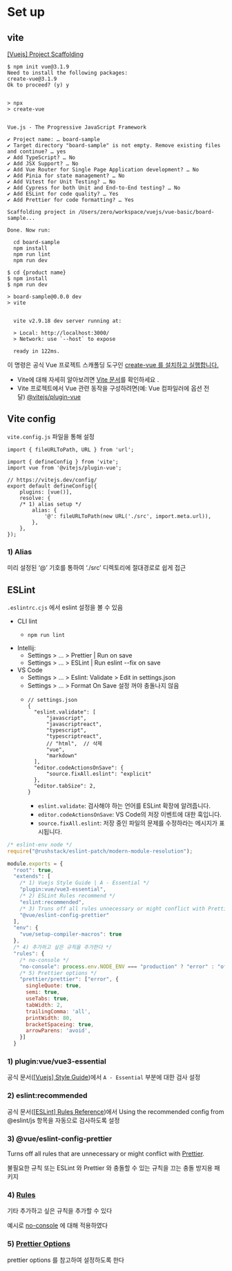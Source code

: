 
# Set up

## vite

[[Vuejs] Project Scaffolding](https://vuejs.org/guide/scaling-up/tooling.html#project-scaffolding)

```
$ npm init vue@3.1.9
Need to install the following packages:
create-vue@3.1.9
Ok to proceed? (y) y


> npx
> create-vue


Vue.js - The Progressive JavaScript Framework

✔ Project name: … board-sample
✔ Target directory "board-sample" is not empty. Remove existing files and continue? … yes
✔ Add TypeScript? … No
✔ Add JSX Support? … No
✔ Add Vue Router for Single Page Application development? … No
✔ Add Pinia for state management? … No
✔ Add Vitest for Unit Testing? … No
✔ Add Cypress for both Unit and End-to-End testing? … No
✔ Add ESLint for code quality? … Yes
✔ Add Prettier for code formatting? … Yes

Scaffolding project in /Users/zero/workspace/vuejs/vue-basic/board-sample...

Done. Now run:

  cd board-sample
  npm install
  npm run lint
  npm run dev

```

```
$ cd {product name}
$ npm install
$ npm run dev

> board-sample@0.0.0 dev
> vite


  vite v2.9.18 dev server running at:

  > Local: http://localhost:3000/
  > Network: use `--host` to expose

  ready in 122ms.

```

이 명령은 공식 Vue 프로젝트 스캐폴딩 도구인 [create-vue 를 설치하고 실행합니다.](https://github.com/vuejs/create-vue)

- Vite에 대해 자세히 알아보려면 [Vite 문서](https://vitejs.dev/)를 확인하세요 .
- Vite 프로젝트에서 Vue 관련 동작을 구성하려면(예: Vue 컴파일러에 옵션 전달) [@vitejs/plugin-vue](https://github.com/vitejs/vite/tree/main/packages/plugin-vue#readme)

## Vite config

`vite.config.js` 파일을 통해 설정

```
import { fileURLToPath, URL } from 'url';

import { defineConfig } from 'vite';
import vue from '@vitejs/plugin-vue';

// https://vitejs.dev/config/
export default defineConfig({
	plugins: [vue()],
	resolve: {
    /* 1) alias setup */
		alias: {
			'@': fileURLToPath(new URL('./src', import.meta.url)),
		},
	},
});
```

### 1) Alias 

미리 설정된 ‘@’ 기호를 통하여 ‘./src’ 디렉토리에 절대경로로 쉽게 접근

## ESLint

`.eslintrc.cjs` 에서 eslint 설정을 볼 수 있음

- CLI lint
  - ```
    npm run lint
    ```
- Intellij: 
  - Settings > ... > Prettier | Run on save
  - Settings > ... > ESLint | Run eslint --fix on save
- VS Code
  - Settings > ... > Eslint: Validate > Edit in settings.json
  - Settings > ... > Format On Save 설정 꺼야 충돌나지 않음
  - ```
    // settings.json
    {
      "eslint.validate": [
          "javascript",
          "javascriptreact",
          "typescript",
          "typescriptreact",
          // "html",  // 삭제
          "vue",
          "markdown"
      ],
      "editor.codeActionsOnSave": {
          "source.fixAll.eslint": "explicit"
      },
      "editor.tabSize": 2,
    }
    ```
    - `eslint.validate`: 검사해야 하는 언어를 ESLint 확장에 알려줍니다.
    - `editor.codeActionsOnSave`: VS Code의 저장 이벤트에 대한 훅입니다.
    - `source.fixAll.eslint`: 저장 중인 파일의 문제를 수정하라는 메시지가 표시됩니다.


```cjs
/* eslint-env node */
require("@rushstack/eslint-patch/modern-module-resolution");

module.exports = {
  "root": true,
  "extends": [
    /* 1) Vuejs Style Guide | A - Essential */
    "plugin:vue/vue3-essential", 
    /* 2) ESLint Rules recommend */
    "eslint:recommended",
    /* 3) Truns off all rules unnecessary or might conflict with Prettier */
    "@vue/eslint-config-prettier"
  ],
  "env": {
    "vue/setup-compiler-macros": true
  },
  /* 4) 추가하고 싶은 규칙을 추가한다 */
  "rules": {
    /* no-console */
    "no-console": process.env.NODE_ENV === "production" ? "error" : "off",
    /* 5) Prettier options */
    "prettier/prettier": ["error", {
      singleQuote: true,
      semi: true,
      useTabs: true,
      tabWidth: 2,
      trailingComma: 'all',
      printWidth: 80,
      bracketSpaceing: true,
      arrowParens: 'avoid',
    }]
  }

```

### 1) plugin:vue/vue3-essential

공식 문서([[Vuejs] Style Guide](https://ko.vuejs.org/style-guide/))에서 `A - Essential` 부분에 대한 검사 설정

### 2) eslint:recommended

공식 문서([[ESLint] Rules Reference](https://eslint.org/docs/latest/rules/))에서 Using the recommended config from @eslint/js 항목을 자동으로 검사하도록 설정

### 3) @vue/eslint-config-prettier

Turns off all rules that are unnecessary or might conflict with [Prettier](https://github.com/prettier/prettier).

불필요한 규칙 또는 ESLint 와 Prettier 와 충돌할 수 있는 규칙을 끄는 충돌 방지용 패키지 

### 4) [Rules](https://eslint.org/docs/latest/rules/)

기타 추가하고 싶은 규칙을 추가할 수 있다

예시로 [no-console](https://eslint.org/docs/latest/rules/no-console) 에 대해 적용하였다

### 5) [Prettier Options](https://prettier.io/docs/options)

prettier options 를 참고하여 설정하도록 한다
